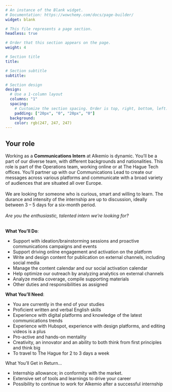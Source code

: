 ```yaml
---
# An instance of the Blank widget.
# Documentation: https://wowchemy.com/docs/page-builder/
widget: blank

# This file represents a page section.
headless: true

# Order that this section appears on the page.
weight: 4

# Section title
title: 

# Section subtitle
subtitle: 

# Section design
design:
  # Use a 1-column layout
  columns: "1"
  spacing:
    # Customize the section spacing. Order is top, right, bottom, left.
    padding: ["20px", "0", "20px", "0"]
  background:
    color: rgb(247, 247, 247)
---
```

<h2 class="text-center"> Your role </h2>
Working as a <b>Communications Intern</b> at Alkemio is dynamic. You’ll be a part of our diverse team, with different backgrounds and nationalities. This role is part of the Operations team, working online or at The Hague Tech offices. You’ll partner up with our Communications Lead to create our messages across various platforms and communicate with a broad variety of audiences that are situated all over Europe.  
<br/><br/>
We are looking for someone who is curious, smart and willing to learn. The durance and intensity of the internship are up to discussion, ideally between 3 – 5 days for a six-month period.<br/><br/>
<i>Are you the enthusiastic, talented intern we’re looking for?</i><br/><br/>
 
**What You’ll Do**:
* Support with ideation/brainstorming sessions and proactive communications campaigns and events 
* Support driving online engagement and activation on the platform 
* Write and design content for publication on external channels, including social media 
* Manage the content calendar and our social activation calendar 
* Help optimize our outreach by analyzing analytics on external channels 
* Analyze media coverage, compile supporting materials  
* Other duties and responsibilities as assigned 
 

**What You’ll Need**:
* You are currently in the end of your studies 
* Proficient written and verbal English skills 
* Experience with digital platforms and knowledge of the latest communications trends 
* Experience with Hubspot, experience with design platforms, and editing videos is a plus 
* Pro-active and hands-on mentality 
* Creativity, an innovator and an ability to both think from first principles and think big 
* To travel to The Hague for 2 to 3 days a week 

 
What You’ll Get in Return… 
* Internship allowance; in conformity with the market. 
* Extensive set of tools and learnings to drive your career 
* Possibility to continue to work for Alkemio after a successful internship  